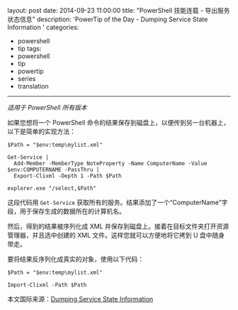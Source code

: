 layout: post
date: 2014-09-23 11:00:00
title: "PowerShell 技能连载 - 导出服务状态信息"
description: 'PowerTip of the Day - Dumping Service State Information '
categories:
- powershell
- tip
tags:
- powershell
- tip
- powertip
- series
- translation
---
_适用于 PowerShell 所有版本_

如果您想将一个 PowerShell 命令的结果保存到磁盘上，以便传到另一台机器上，以下是简单的实现方法：

    $Path = "$env:temp\mylist.xml"
    
    Get-Service | 
      Add-Member -MemberType NoteProperty -Name ComputerName -Value $env:COMPUTERNAME -PassThru | 
      Export-Clixml -Depth 1 -Path $Path
    
    explorer.exe "/select,$Path" 

这段代码用 `Get-Service` 获取所有的服务。结果添加了一个“ComputerName”字段，用于保存生成的数据所在的计算机名。

然后，得到的结果被序列化成 XML 并保存到磁盘上。接着在目标文件夹打开资源管理器，并且选中创建的 XML 文件。这样您就可以方便地将它拷到 U 盘中随身带走。

要将结果反序列化成真实的对象，使用以下代码：

    $Path = "$env:temp\mylist.xml"
    
    Import-Clixml -Path $Path

<!--more-->
本文国际来源：[Dumping Service State Information ](http://community.idera.com/powershell/powertips/b/tips/posts/dumping-service-state-information)
